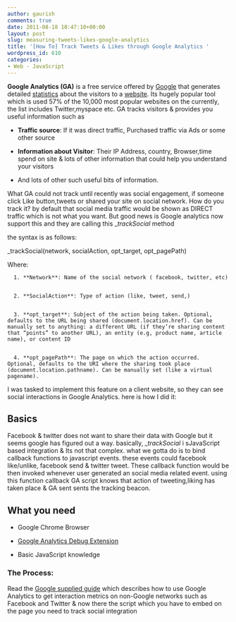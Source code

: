 ```yaml
---
author: gaurish
comments: true
date: 2011-08-18 10:47:10+00:00
layout: post
slug: measuring-tweets-likes-google-analytics
title: '[How To] Track Tweets & Likes through Google Analytics '
wordpress_id: 610
categories:
- Web - JavaScript
---
```


**Google Analytics (GA)** is a free service offered by [Google](http://en.wikipedia.org/wiki/Google) that generates detailed [statistics](http://en.wikipedia.org/wiki/Statistics) about the visitors to a [website](http://en.wikipedia.org/wiki/Website). Its hugely popular tool which is used 57% of the 10,000 most popular websites on the currently, the list includes Twitter,myspace etc. GA tracks visitors & provides you useful information such as



	
  * **Traffic source**: If it was direct traffic, Purchased traffic via Ads or some other source

	
  * **Information about Visitor**: Their IP Address, country, Browser,time spend on site & lots of other information that could help you understand your visitors

	
  * And lots of other such useful bits of information.




What GA could not track until recently was social engagement, if someone click Like button,tweets or shared your site on social network. How do you track it? by default that social media traffic would be shown as DIRECT traffic which is not what you want.  But good news is Google analytics now support this and they are calling this __trackSocial_ method






the syntax is as follows:<!-- more -->



_trackSocial(network, socialAction, opt_target, opt_pagePath)

Where:



	
      1. **Network**: Name of the social network ( facebook, twitter, etc)

	
      2. **SocialAction**: Type of action (like, tweet, send,)

	
      3. **opt_target**: Subject of the action being taken. Optional, defaults to the URL being shared (document.location.href). Can be manually set to anything: a different URL (if they’re sharing content that “points” to another URL), an entity (e.g, product name, article name), or content ID

	
      4. **opt_pagePath**: The page on which the action occurred. Optional, defaults to the URI where the sharing took place (document.location.pathname). Can be manually set (like a virtual pagename).









I was tasked to implement this feature on a client website, so they can see social interactions in Google Analytics. here is how I did it:




## Basics


Facebook & twitter does not want to share their data with Google but it seems google has figured out a way.  basically,  __trackSocial_ i sJavaScript based integration & Its not that complex. what we gotta do is to bind callback functions to javascript events. these events could facebook like/unlike, facebook send & twitter tweet. These callback function would be then invoked whenever user generated an social media related event. using this function callback GA script knows that action of tweeting,liking has taken place & GA sent sents the tracking beacon.


## What you need





	
  * Google Chrome Browser

	
  * [Google Analytics Debug Extension](https://chrome.google.com/webstore/detail/jnkmfdileelhofjcijamephohjechhna)

	
  * Basic JavaScript knowledge




### The Process:


Read the [Google supplied guide](http://code.google.com/apis/analytics/docs/tracking/gaTrackingSocial.html) which describes how to use Google Analytics to get interaction metrics on non-Google networks such as Facebook and Twitter & now there the script which you have to embed on the page you need to track social integration


